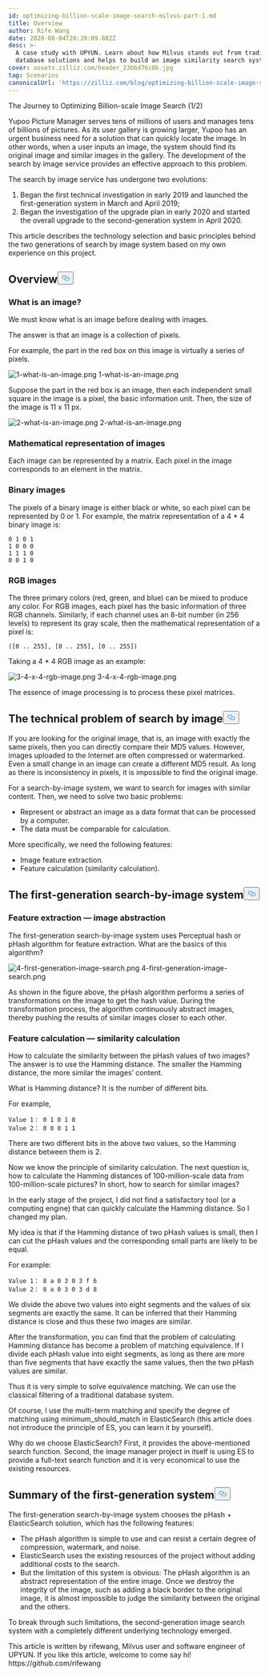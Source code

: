 ```yaml
---
id: optimizing-billion-scale-image-search-milvus-part-1.md
title: Overview
author: Rife Wang
date: 2020-08-04T20:39:09.882Z
desc: >-
  A case study with UPYUN. Learn about how Milvus stands out from traditional
  database solutions and helps to build an image similarity search system.
cover: assets.zilliz.com/header_23bbd76c8b.jpg
tag: Scenarios
canonicalUrl: 'https://zilliz.com/blog/optimizing-billion-scale-image-search-milvus-part-1'
---
```

<custom-h1>The Journey to Optimizing Billion-scale Image Search (1/2)</custom-h1><p>Yupoo Picture Manager serves tens of millions of users and manages tens of billions of pictures. As its user gallery is growing larger, Yupoo has an urgent business need for a solution that can quickly locate the image. In other words, when a user inputs an image, the system should find its original image and similar images in the gallery. The development of the search by image service provides an effective approach to this problem.</p>
<p>The search by image service has undergone two evolutions:</p>
<ol>
<li>Began the first technical investigation in early 2019 and launched the first-generation system in March and April 2019;</li>
<li>Began the investigation of the upgrade plan in early 2020 and started the overall upgrade to the second-generation system in April 2020.</li>
</ol>
<p>This article describes the technology selection and basic principles behind the two generations of search by image system based on my own experience on this project.</p>
<h2 id="Overview" class="common-anchor-header">Overview<button data-href="#Overview" class="anchor-icon" translate="no">
      <svg translate="no"
        aria-hidden="true"
        focusable="false"
        height="20"
        version="1.1"
        viewBox="0 0 16 16"
        width="16"
      >
        <path
          fill="#0092E4"
          fill-rule="evenodd"
          d="M4 9h1v1H4c-1.5 0-3-1.69-3-3.5S2.55 3 4 3h4c1.45 0 3 1.69 3 3.5 0 1.41-.91 2.72-2 3.25V8.59c.58-.45 1-1.27 1-2.09C10 5.22 8.98 4 8 4H4c-.98 0-2 1.22-2 2.5S3 9 4 9zm9-3h-1v1h1c1 0 2 1.22 2 2.5S13.98 12 13 12H9c-.98 0-2-1.22-2-2.5 0-.83.42-1.64 1-2.09V6.25c-1.09.53-2 1.84-2 3.25C6 11.31 7.55 13 9 13h4c1.45 0 3-1.69 3-3.5S14.5 6 13 6z"
        ></path>
      </svg>
    </button></h2><h3 id="What-is-an-image" class="common-anchor-header">What is an image?</h3><p>We must know what is an image before dealing with images.</p>
<p>The answer is that an image is a collection of pixels.</p>
<p>For example, the part in the red box on this image is virtually a series of pixels.</p>
<p>
  <span class="img-wrapper">
    <img translate="no" src="https://assets.zilliz.com/1_what_is_an_image_021e0280cc.png" alt="1-what-is-an-image.png" class="doc-image" id="1-what-is-an-image.png" />
    <span>1-what-is-an-image.png</span>
  </span>
</p>
<p>Suppose the part in the red box is an image, then each independent small square in the image is a pixel, the basic information unit. Then, the size of the image is 11 x 11 px.</p>
<p>
  <span class="img-wrapper">
    <img translate="no" src="https://assets.zilliz.com/2_what_is_an_image_602a91b4a0.png" alt="2-what-is-an-image.png" class="doc-image" id="2-what-is-an-image.png" />
    <span>2-what-is-an-image.png</span>
  </span>
</p>
<h3 id="Mathematical-representation-of-images" class="common-anchor-header">Mathematical representation of images</h3><p>Each image can be represented by a matrix. Each pixel in the image corresponds to an element in the matrix.</p>
<h3 id="Binary-images" class="common-anchor-header">Binary images</h3><p>The pixels of a binary image is either black or white, so each pixel can be represented by 0 or 1.
For example, the matrix representation of a 4 * 4 binary image is:</p>
<pre><code translate="no">0 1 0 1
1 0 0 0
1 1 1 0
0 0 1 0
</code></pre>
<h3 id="RGB-images" class="common-anchor-header">RGB images</h3><p>The three primary colors (red, green, and blue) can be mixed to produce any color. For RGB images, each pixel has the basic information of three RGB channels. Similarly, if each channel uses an 8-bit number (in 256 levels) to represent its gray scale, then the mathematical representation of a pixel is:</p>
<pre><code translate="no">([0 .. 255], [0 .. 255], [0 .. 255])
</code></pre>
<p>Taking a 4 * 4 RGB image as an example:</p>
<p>
  <span class="img-wrapper">
    <img translate="no" src="https://assets.zilliz.com/3_4_x_4_rgb_image_136cec77ce.png" alt="3-4-x-4-rgb-image.png" class="doc-image" id="3-4-x-4-rgb-image.png" />
    <span>3-4-x-4-rgb-image.png</span>
  </span>
</p>
<p>The essence of image processing is to process these pixel matrices.</p>
<h2 id="The-technical-problem-of-search-by-image" class="common-anchor-header">The technical problem of search by image<button data-href="#The-technical-problem-of-search-by-image" class="anchor-icon" translate="no">
      <svg translate="no"
        aria-hidden="true"
        focusable="false"
        height="20"
        version="1.1"
        viewBox="0 0 16 16"
        width="16"
      >
        <path
          fill="#0092E4"
          fill-rule="evenodd"
          d="M4 9h1v1H4c-1.5 0-3-1.69-3-3.5S2.55 3 4 3h4c1.45 0 3 1.69 3 3.5 0 1.41-.91 2.72-2 3.25V8.59c.58-.45 1-1.27 1-2.09C10 5.22 8.98 4 8 4H4c-.98 0-2 1.22-2 2.5S3 9 4 9zm9-3h-1v1h1c1 0 2 1.22 2 2.5S13.98 12 13 12H9c-.98 0-2-1.22-2-2.5 0-.83.42-1.64 1-2.09V6.25c-1.09.53-2 1.84-2 3.25C6 11.31 7.55 13 9 13h4c1.45 0 3-1.69 3-3.5S14.5 6 13 6z"
        ></path>
      </svg>
    </button></h2><p>If you are looking for the original image, that is, an image with exactly the same pixels, then you can directly compare their MD5 values. However, images uploaded to the Internet are often compressed or watermarked. Even a small change in an image can create a different MD5 result. As long as there is inconsistency in pixels, it is impossible to find the original image.</p>
<p>For a search-by-image system, we want to search for images with similar content. Then, we need to solve two basic problems:</p>
<ul>
<li>Represent or abstract an image as a data format that can be processed by a computer.</li>
<li>The data must be comparable for calculation.</li>
</ul>
<p>More specifically, we need the following features:</p>
<ul>
<li>Image feature extraction.</li>
<li>Feature calculation (similarity calculation).</li>
</ul>
<h2 id="The-first-generation-search-by-image-system" class="common-anchor-header">The first-generation search-by-image system<button data-href="#The-first-generation-search-by-image-system" class="anchor-icon" translate="no">
      <svg translate="no"
        aria-hidden="true"
        focusable="false"
        height="20"
        version="1.1"
        viewBox="0 0 16 16"
        width="16"
      >
        <path
          fill="#0092E4"
          fill-rule="evenodd"
          d="M4 9h1v1H4c-1.5 0-3-1.69-3-3.5S2.55 3 4 3h4c1.45 0 3 1.69 3 3.5 0 1.41-.91 2.72-2 3.25V8.59c.58-.45 1-1.27 1-2.09C10 5.22 8.98 4 8 4H4c-.98 0-2 1.22-2 2.5S3 9 4 9zm9-3h-1v1h1c1 0 2 1.22 2 2.5S13.98 12 13 12H9c-.98 0-2-1.22-2-2.5 0-.83.42-1.64 1-2.09V6.25c-1.09.53-2 1.84-2 3.25C6 11.31 7.55 13 9 13h4c1.45 0 3-1.69 3-3.5S14.5 6 13 6z"
        ></path>
      </svg>
    </button></h2><h3 id="Feature-extraction--image-abstraction" class="common-anchor-header">Feature extraction — image abstraction</h3><p>The first-generation search-by-image system uses Perceptual hash or pHash algorithm for feature extraction. What are the basics of this algorithm?</p>
<p>
  <span class="img-wrapper">
    <img translate="no" src="https://assets.zilliz.com/4_first_generation_image_search_ffd7088158.png" alt="4-first-generation-image-search.png" class="doc-image" id="4-first-generation-image-search.png" />
    <span>4-first-generation-image-search.png</span>
  </span>
</p>
<p>As shown in the figure above, the pHash algorithm performs a series of transformations on the image to get the hash value. During the transformation process, the algorithm continuously abstract images, thereby pushing the results of similar images closer to each other.</p>
<h3 id="Feature-calculation--similarity-calculation" class="common-anchor-header">Feature calculation — similarity calculation</h3><p>How to calculate the similarity between the pHash values of two images? The answer is to use the Hamming distance. The smaller the Hamming distance, the more similar the images’ content.</p>
<p>What is Hamming distance? It is the number of different bits.</p>
<p>For example,</p>
<pre><code translate="no">Value 1： 0 1 0 1 0
Value 2： 0 0 0 1 1
</code></pre>
<p>There are two different bits in the above two values, so the Hamming distance between them is 2.</p>
<p>Now we know the principle of similarity calculation. The next question is, how to calculate the Hamming distances of 100-million-scale data from 100-million-scale pictures? In short, how to search for similar images?</p>
<p>In the early stage of the project, I did not find a satisfactory tool (or a computing engine) that can quickly calculate the Hamming distance. So I changed my plan.</p>
<p>My idea is that if the Hamming distance of two pHash values is small, then I can cut the pHash values and the corresponding small parts are likely to be equal.</p>
<p>For example:</p>
<pre><code translate="no">Value 1： 8 a 0 3 0 3 f 6
Value 2： 8 a 0 3 0 3 d 8
</code></pre>
<p>We divide the above two values into eight segments and the values of six segments are exactly the same. It can be inferred that their Hamming distance is close and thus these two images are similar.</p>
<p>After the transformation, you can find that the problem of calculating Hamming distance has become a problem of matching equivalence. If I divide each pHash value into eight segments, as long as there are more than five segments that have exactly the same values, then the two pHash values are similar.</p>
<p>Thus it is very simple to solve equivalence matching. We can use the classical filtering of a traditional database system.</p>
<p>Of course, I use the multi-term matching and specify the degree of matching using minimum_should_match in ElasticSearch (this article does not introduce the principle of ES, you can learn it by yourself).</p>
<p>Why do we choose ElasticSearch? First, it provides the above-mentioned search function. Second, the image manager project in itself is using ES to provide a full-text search function and it is very economical to use the existing resources.</p>
<h2 id="Summary-of-the-first-generation-system" class="common-anchor-header">Summary of the first-generation system<button data-href="#Summary-of-the-first-generation-system" class="anchor-icon" translate="no">
      <svg translate="no"
        aria-hidden="true"
        focusable="false"
        height="20"
        version="1.1"
        viewBox="0 0 16 16"
        width="16"
      >
        <path
          fill="#0092E4"
          fill-rule="evenodd"
          d="M4 9h1v1H4c-1.5 0-3-1.69-3-3.5S2.55 3 4 3h4c1.45 0 3 1.69 3 3.5 0 1.41-.91 2.72-2 3.25V8.59c.58-.45 1-1.27 1-2.09C10 5.22 8.98 4 8 4H4c-.98 0-2 1.22-2 2.5S3 9 4 9zm9-3h-1v1h1c1 0 2 1.22 2 2.5S13.98 12 13 12H9c-.98 0-2-1.22-2-2.5 0-.83.42-1.64 1-2.09V6.25c-1.09.53-2 1.84-2 3.25C6 11.31 7.55 13 9 13h4c1.45 0 3-1.69 3-3.5S14.5 6 13 6z"
        ></path>
      </svg>
    </button></h2><p>The first-generation search-by-image system chooses the pHash + ElasticSearch solution, which has the following features:</p>
<ul>
<li>The pHash algorithm is simple to use and can resist a certain degree of compression, watermark, and noise.</li>
<li>ElasticSearch uses the existing resources of the project without adding additional costs to the search.</li>
<li>But the limitation of this system is obvious: The pHash algorithm is an abstract representation of the entire image. Once we destroy the integrity of the image, such as adding a black border to the original image, it is almost impossible to judge the similarity between the original and the others.</li>
</ul>
<p>To break through such limitations, the second-generation image search system with a completely different underlying technology emerged.</p>
<p>This article is written by rifewang, Milvus user and software engineer of UPYUN. If you like this article, welcome to come say hi! https://github.com/rifewang</p>
